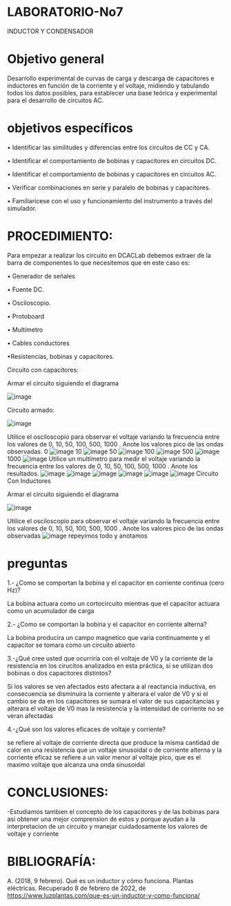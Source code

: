 # LABORATORIO-No7
INDUCTOR Y CONDENSADOR
# Objetivo general

Desarrollo experimental de curvas de carga y descarga de capacitores e inductores en función de la corriente y el voltaje, midiendo y tabulando todos los datos posibles, para establecer una base teórica y experimental para el desarrollo de circuitos AC.

# objetivos específicos

• Identificar las similitudes y diferencias entre los circuitos de CC y CA.

• Identificar el comportamiento de bobinas y capacitores en circuitos DC.

• Identificar el comportamiento de bobinas y capacitores en circuitos AC.

• Verificar combinaciones en serie y paralelo de bobinas y capacitores.

• Familiarícese con el uso y funcionamiento del instrumento a través del simulador.

# PROCEDIMIENTO:

Para empezar a realizar los circuito en DCACLab debemos extraer de la barra de componentes lo que necesitemos que en este caso es:

• Generador de señales

• Fuente DC.

• Osciloscopio.

• Protoboard

• Multímetro

• Cables conductores

•Resistencias, bobinas y capacitores.

Circuito con capacitores:

Armar el circuito siguiendo el diagrama 

![image](https://user-images.githubusercontent.com/93835463/152930103-277bea7a-c027-4ebb-a4bf-1887df4d6e40.png)

Circuito armado:

![image](https://user-images.githubusercontent.com/116819463/218027871-af16cf29-7f40-4fbb-8a45-a75e93c9cf34.png)

Utilice el osciloscopio para observar el voltaje variando la frecuencia entre los valores de 0, 10, 50, 100, 500, 1000 . Anote los valores pico de las ondas observadas.
0
![image](https://user-images.githubusercontent.com/116819463/218028456-d69762c2-dd8d-4413-8bef-640c15621b6f.png)
10
![image](https://user-images.githubusercontent.com/116819463/218028591-40f747b0-b9cf-4c1e-a0c2-35c1d7478bef.png)
50
![image](https://user-images.githubusercontent.com/116819463/218028709-57a14af4-e51d-4da9-979b-dc6a3588c8e1.png)
100
![image](https://user-images.githubusercontent.com/116819463/218028845-93ec89f0-3374-4a3b-b7bb-80b954372ea8.png)
500
![image](https://user-images.githubusercontent.com/116819463/218030102-4cfa5973-b01b-44d4-97f0-672a4860602d.png)
1000
![image](https://user-images.githubusercontent.com/116819463/218030291-b40159d0-9b1b-4aa2-a2e8-ee8a60495ecf.png)
Utilice un multímetro para medir el voltaje variando la frecuencia entre los valores de 0, 10, 50, 100, 500, 1000 . Anote los resultados.
![image](https://user-images.githubusercontent.com/116819463/218031657-587c22f3-17e1-403e-bb90-d177bc00c783.png)
![image](https://user-images.githubusercontent.com/116819463/218031719-d10ae443-930f-4696-9800-6a909911c964.png)
![image](https://user-images.githubusercontent.com/116819463/218031779-a262925a-2d01-4857-9258-507c2ef81172.png)
![image](https://user-images.githubusercontent.com/116819463/218031819-32a3c5ed-f69f-4c54-b3bc-2f8e31d7fd19.png)
![image](https://user-images.githubusercontent.com/116819463/218031876-63e340fa-6077-4f14-8526-184c29ca05e3.png)
![image](https://user-images.githubusercontent.com/116819463/218031920-0380e2f0-3c5a-4fcd-81c4-98c2662e2992.png)
Circuito Con Inductores

Armar el circuito siguiendo el diagrama

![image](https://user-images.githubusercontent.com/116819463/218034621-0fc64989-d446-47d8-b229-ede3f7979691.png)

Utilice el osciloscopio para observar el voltaje variando la frecuencia entre los valores de 0, 10, 50, 100, 500, 1000 . Anote los valores pico de las ondas observadas
![image](https://user-images.githubusercontent.com/116819463/218042377-d1b7c370-0e89-4b8c-83d8-94b1a03df883.png)
repeyimos todo y anotamos  

# preguntas
1.- ¿Como se comportan la bobina y el capacitor en corriente continua (cero Hz)?

La bobina actuara como un cortocircuito mientras que el capacitor actuara como un acumulador de carga

2.- ¿Como se comportan la bobina y el capacitor en corriente alterna?

La bobina producira un campo magnetico que varia continuamente y el capacitor se tomara como un circuito abierto

3.-¿Qué cree usted que ocurriría con el voltaje de V0 y la corriente de la resistencia en los cirucitos analizados en esta práctica, si se utilizan dos bobinas o dos capacitores distintos?

Si los valores se ven afectados esto afectara a al reactancia inductiva, en consecuencia se disminuira la corriente y alterara el valor de V0 y si el cambio se da en los capacitores se sumara el valor de sus capacitancias y alterara el voltaje de V0 mas la resistencia y la intensidad de corriente no se veran afectadas

4.-¿Qué son los valores eficaces de voltaje y corriente?

se refiere al voltaje de corriente directa que produce la misma cantidad de calor en una resistencia que un voltaje sinusoidal o de corriente alterna y la corriente eficaz se refiere a un valor menor al voltaje pico, que es el maximo voltaje que alcanza una onda sinusoidal

# CONCLUSIONES:

-Estudiamos tambien el concepto de los capacitores y de las bobinas para asi obtener una mejor comprension de estos y porque ayudan a la interpretacion de un circuito y manejar cuidadosamente los valores de voltaje y corriente

# BIBLIOGRAFÍA:

A. (2018, 9 febrero). Qué es un inductor y cómo funciona. Plantas eléctricas. Recuperado 8 de febrero de 2022, de https://www.luzplantas.com/que-es-un-inductor-y-como-funciona/
